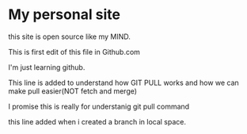 # My personal site
this site is open source like my MIND.

This is first edit of this file in Github.com

I'm just learning github.

This line is added to understand how GIT PULL works and how we can make pull easier(NOT fetch and merge)

I promise this is really for understanig git pull command

this line added when i created a branch in local space.
